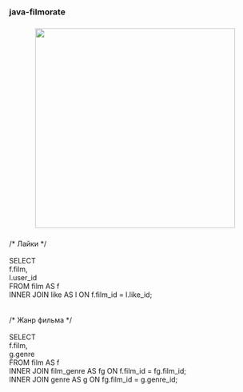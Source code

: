 <h3 align="left">java-filmorate</h3>

###

<div align="center">
  <img height="400" src="https://i.ibb.co/hH6CHy4/2023-09-23-181620.png"  />
</div>

###

<p align="left">/* Лайки */<br><br>SELECT <br>	f.film,<br>	l.user_id<br>FROM film AS f<br>INNER JOIN like AS l ON f.film_id = l.like_id;<br><br><br>/* Жанр фильма */<br><br>SELECT <br>	f.film,<br>	g.genre<br>FROM film AS f<br>INNER JOIN film_genre AS fg ON f.film_id = fg.film_id;<br>INNER JOIN genre AS g ON fg.film_id = g.genre_id;</p>

###